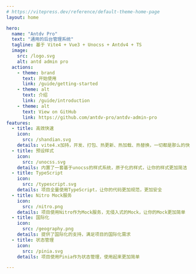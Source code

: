 ```yaml
---
# https://vitepress.dev/reference/default-theme-home-page
layout: home

hero:
  name: "Antdv Pro"
  text: "通用的后台管理系统"
  tagline: 基于 Vite4 + Vue3 + Unocss + Antdv4 + TS
  image:
    src: /logo.svg
    alt: antd admin pro
  actions:
    - theme: brand
      text: 开始使用
      link: /guide/getting-started
    - theme: alt
      text: 介绍
      link: /guide/introduction
    - theme: alt
      text: View on GitHub
      link: https://github.com/antdv-pro/antdv-admin-pro
features:
  - title: 高效快速
    icon: 
      src: /shandian.svg
    details: vite4.x加持，开发、打包、热更新、热加载、热替换，一切都是那么的快
  - title: 预设样式
    icon:
      src: /unocss.svg
    details: 内置了一套基于unocss的样式系统，原子化的样式，让你的样式更加简洁
  - title: TypeScript
    icon:
      src: /typescript.svg
    details: 项目全量使用TypeScript，让你的代码更加规范，更加安全
  - title: Nitro Mock服务
    icon:
      src: /nitro.png
    details: 项目使用Nitro作为Mock服务，无侵入式的Mock，让你的Mock更加简单
  - title: 国际化
    icon:
      src: /geography.png
    details: 提供了国际化的支持，满足项目的国际化需求
  - title: 状态管理
    icon:
      src: /pinia.svg
    details: 项目使用Pinia作为状态管理，使用起来更加简单

---
```


